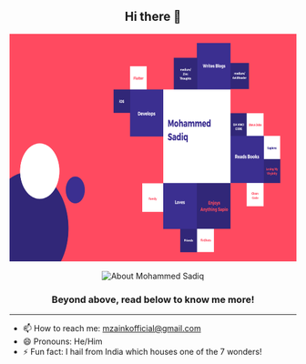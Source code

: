 <!--
**m-zaink/m-zaink** is a ✨ _special_ ✨ repository because its `README.md` (this file) appears on your GitHub profile.
-->
<h2 align="center">Hi there 👋</h2>

<p align="center">
<img src="https://github.com/m-zaink/m-zaink/blob/main/Profile%20README.md.png?raw=true" alt="About Mohammed Sadiq" width="800" height="400">
</p>

<p align="center">
<img src="https://github-readme-stats.vercel.app/api?username=m-zaink&count_private=true&show_icons=true&layout=default" alt="About Mohammed Sadiq" width="700" height="350">
</p>


<h3 align="center"> Beyond above, read below to know me more! </h3>

---
- 📫 How to reach me: mzainkofficial@gmail.com
- 😄 Pronouns: He/Him
- ⚡ Fun fact: I hail from India which houses one of the 7 wonders!
